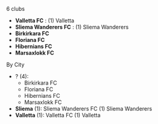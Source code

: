 6 clubs

- **Valletta FC** : (1) Valletta
- **Sliema Wanderers FC** : (1) Sliema Wanderers
- **Birkirkara FC**
- **Floriana FC**
- **Hibernians FC**
- **Marsaxlokk FC**




By City

- ? (4): 
  - Birkirkara FC 
  - Floriana FC 
  - Hibernians FC 
  - Marsaxlokk FC 
- **Sliema** (1): Sliema Wanderers FC  (1) Sliema Wanderers
- **Valletta** (1): Valletta FC  (1) Valletta


